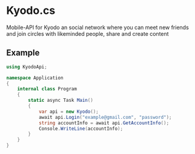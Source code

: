 # Kyodo.cs
Mobile-API for Kyodo an social network where you can meet new friends and join circles with likeminded people, share and create content

## Example
```cs
using KyodoApi;

namespace Application
{
    internal class Program
    {
        static async Task Main()
        {
            var api = new Kyodo();
            await api.Login("example@gmail.com", "password");
            string accountInfo = await api.GetAccountInfo();
            Console.WriteLine(accountInfo);
        }
    }
}
```
